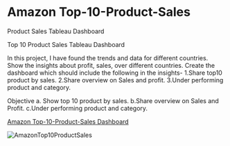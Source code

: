 # Amazon Top-10-Product-Sales
Product Sales Tableau Dashboard 
 
Top 10 Product Sales Tableau Dashboard

In this project, I have found the trends and data for different countries. Show the insights about profit, sales, over different countries.
Create the dashboard which should include the following in the insights-
1.Share top10 product by sales.
2.Share overview on Sales and profit.
3.Under performing product and category.

Objective
a. Show top 10 product by sales.
b.Share overview on Sales and Profit.
c.Under performing product and category.

[Amazon Top-10-Product-Sales Dashboard](https://public.tableau.com/app/profile/sajal.jain4190/viz/Top10ProductSalesDashboardColoured/Dashboard1)

![AmazonTop10ProductSales](https://user-images.githubusercontent.com/106689439/212522845-402046f5-4039-4cf2-aa66-8dff4c12e360.jpg)

